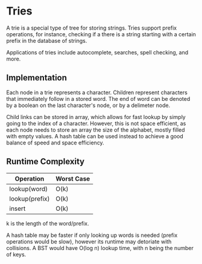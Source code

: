 # Tries
A trie is a special type of tree for storing strings. Tries support prefix operations, for instance, checking if a there is a string starting with a certain prefix in the database of strings.


Applications of tries include autocomplete, searches, spell checking, and more.

## Implementation

Each node in a trie represents a character. Children represent characters that immediately follow in a stored word. The end of word can be denoted by a boolean on the last character's node, or by a delimeter node.


Child links can be stored in array, which allows for fast lookup by simply going to the index of a character. However, this is not space efficient, as each node needs to store an array the size of the alphabet, mostly filled with empty values. A hash table can be used instead to achieve a good balance of speed and space efficiency.

## Runtime Complexity
Operation | Worst Case
--- | ---
lookup(word) | O(k)
lookup(prefix) | O(k)
insert | O(k)

k is the length of the word/prefix.

A hash table may be faster if only looking up words is needed (prefix operations would be slow), however its runtime may detoriate with collisions. A BST would have O(log n) lookup time, with n being the number of keys.
